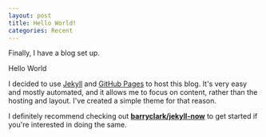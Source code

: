```yaml
---
layout: post
title: Hello World!
categories: Recent
---
```


Finally, I have a blog set up.

Hello World

I decided to use [Jekyll](https://jekyllrb.com/) and [GitHub Pages](https://pages.github.com/) to host this blog. It's very easy and mostly automated, and it allows me to focus on content, rather than the hosting and layout. I've created a simple theme for that reason.

I definitely recommend checking out [**barryclark/jekyll-now**](https://github.com/barryclark/jekyll-now) to get started if you're interested in doing the same.
